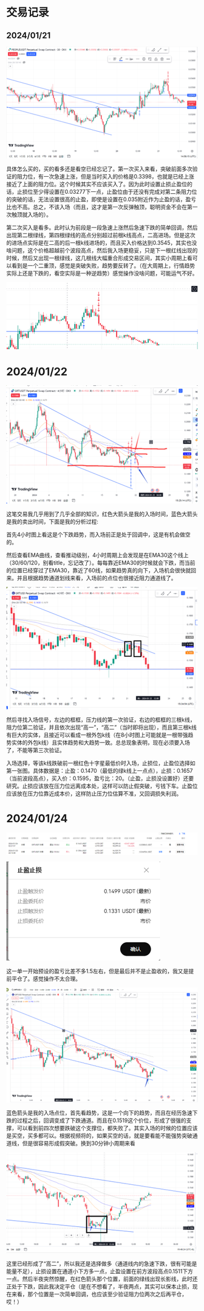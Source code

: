 # 交易记录

## 2024/01/21

<img src="assets/image-20240121225831811.png" alt="image-20240121225831811" style="zoom: 60%;" />

具体怎么买的，买的看多还是看空已经忘记了。第一次买入来看，突破前面多次验证的阻力位，有一次急速上涨，但是当时买入的价格是0.3398，也就是已经上涨接近了上面的阻力位。这个时候其实不应该买入了。因为此时设置止损止盈位的话，止损位至少得设置在0.03277下一点，止盈位由于还没有完成对第二条阻力位的突破的话，无法设置很高的止盈，即使是设置在0.035附近作为止盈的话，盈亏比也不高。总之，不该入场（而且，这才是第一次反弹触顶，聪明资金不会在第一次触顶就入场的）。

第二次买入是看多。此时认为前段是一段急速上涨然后急速下跌的简单回调，然后出现第二根绿线，第四根绿线的高点分别超过前根k线高点，二高进场。但是这次的进场点实际是在二高的后一根k线进场的，而且买入价格达到0.3545，其实也没啥问题，这个价格超越前个波段高点，然后我入场更稳妥，只是下一根红线出现的时候，然后又出现一根绿线，这几根线大幅重合形成交易区间，其实小周期上看可以看到是一个二重顶，感觉是突破失败，趋势要反转了。（在大周期上，行情趋势实际上还是下跌的，看空实际是一种逆趋势）感觉操作没啥问题，可能运气不好。

<img src="assets/image-20240121233455719.png" alt="image-20240121233455719" style="zoom: 67%;" />

# 2024/01/22

<img src="assets/image-20240122232626889.png" alt="image-20240122232626889" style="zoom: 67%;" />

这笔交易我几乎用到了几乎全部的知识，红色大箭头是我的入场时间，蓝色大箭头是我的卖出时间，下面是我的分析过程:

首先4小时图上看这是个下跌趋势，而入场前正是处于回调中，这是有机会做空的。

然后查看EMA曲线，查看推动级别，4小时周期上会发现是在EMA30这个线上（30/60/120，别看title，忘记改了）。每每靠近EMA30的时候就会下跌，而当前的位置已经穿过了EMA30，靠近了60线，如果趋势真的向下，入场机会很快就回来。并且根据趋势通道划线来看，入场前的点位也很接近阻力通道线了。

<img src="assets/image-20240122233537569.png" alt="image-20240122233537569" style="zoom: 50%;" />

然后寻找入场信号，左边的框框，压力线的第一次验证，右边的框框的三根k线，阻力位第二验证，并且依次出现“高一”，“高二”（当时即将出现），而且第三根k线有巨大的实体，且接近可以看成一根外包k线（在8小时图上可能就是一根带强趋势实体的外包k线）且实体趋势和大趋势一致。总总现象表明，现在必须要入场了，不能等第三次验证。

入场选择，等该k线跌破前一根红色十字星最低价时入场，止损位，止盈位选择如第一张图。具体数据是：止盈：0.1470（最低的绿k线上一点点），止损：0.1657（当前波段高点），买入价：0.1595，盈亏比：20。（止盈，止损没设置好）还要研究。止损应该放在压力位远离成本处，这样可以防止假突破，亏钱下车。止盈位应该放在压力位靠近成本价，这样防止压力位估算不准，又回调损失利润。

# 2024/01/24

![image-20240124192537310](assets/image-20240124192537310.png)

![image-20240124192555640](assets/image-20240124192555640.png)

这一单一开始预设的盈亏比差不多1.5左右，但是最后并不是止盈收的，我又是提前平仓了。感觉操作不太合理。

<img src="assets/image-20240124193449600.png" alt="image-20240124193449600" style="zoom: 67%;" />

蓝色箭头是我的入场点位，首先看趋势，这是一个向下的趋势，而且在经历急速下跌的过程之后，回调变成了下跌通道。而且在0.1519这个价位，形成了很强的支撑，可以看到前四次想要跌破这个支撑位，都失败了。其实入场的时候的位置应该是买空，买多都可以。根据视频将的，如果买空的话，就是要看能不能强势突破通道线，但是很容易形成假突破。换到30分钟小周期来看

<img src="assets/image-20240124194853860.png" alt="image-20240124194853860" style="zoom:67%;" />

这里已经形成了“高二”，所以我还是选择做多（通道线内的急速下跌，很有可能是能量不足），止损设置在通道小下方多一点，止盈设置在前方波段高点0.1511下方一点。然后半夜突然惊醒，在红色箭头那个位置，前面的绿线出现长影线，此时还正处于下跌，因此我决定平仓（是在不想看了，半夜两点，其实可以保本止损，现在来看，那个位置是一次简单回调，也应该至少验证阻力位两次之后再平仓，哎！）